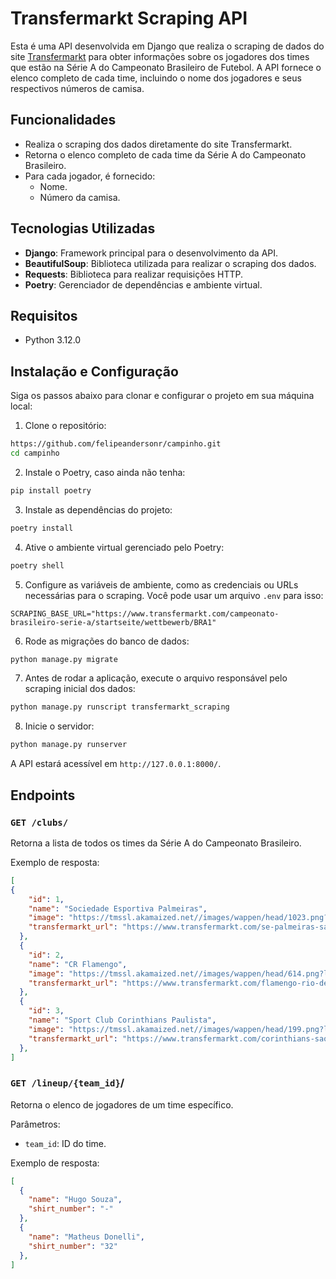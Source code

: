 # Transfermarkt Scraping API

Esta é uma API desenvolvida em Django que realiza o scraping de dados do site [Transfermarkt](https://www.transfermarkt.com) para obter informações sobre os jogadores dos times que estão na Série A do Campeonato Brasileiro de Futebol. A API fornece o elenco completo de cada time, incluindo o nome dos jogadores e seus respectivos números de camisa.

## Funcionalidades

- Realiza o scraping dos dados diretamente do site Transfermarkt.
- Retorna o elenco completo de cada time da Série A do Campeonato Brasileiro.
- Para cada jogador, é fornecido:
  - Nome.
  - Número da camisa.

## Tecnologias Utilizadas

- **Django**: Framework principal para o desenvolvimento da API.
- **BeautifulSoup**: Biblioteca utilizada para realizar o scraping dos dados.
- **Requests**: Biblioteca para realizar requisições HTTP.
- **Poetry**: Gerenciador de dependências e ambiente virtual.

## Requisitos

- Python 3.12.0

## Instalação e Configuração

Siga os passos abaixo para clonar e configurar o projeto em sua máquina local:

1. Clone o repositório:

```bash
https://github.com/felipeandersonr/campinho.git
cd campinho
```

2. Instale o Poetry, caso ainda não tenha:

```bash
pip install poetry
```

3. Instale as dependências do projeto:

```bash
poetry install
```

4. Ative o ambiente virtual gerenciado pelo Poetry:

```bash
poetry shell
```

5. Configure as variáveis de ambiente, como as credenciais ou URLs necessárias para o scraping. Você pode usar um arquivo `.env` para isso:

```
SCRAPING_BASE_URL="https://www.transfermarkt.com/campeonato-brasileiro-serie-a/startseite/wettbewerb/BRA1"
```

6. Rode as migrações do banco de dados:

```bash
python manage.py migrate
```

7. Antes de rodar a aplicação, execute o arquivo responsável pelo scraping inicial dos dados:

```bash
python manage.py runscript transfermarkt_scraping
```

8. Inicie o servidor:

```bash
python manage.py runserver
```

A API estará acessível em `http://127.0.0.1:8000/`.

## Endpoints

### `GET /clubs/`

Retorna a lista de todos os times da Série A do Campeonato Brasileiro.

Exemplo de resposta:

```json
[
{
    "id": 1,
    "name": "Sociedade Esportiva Palmeiras",
    "image": "https://tmssl.akamaized.net//images/wappen/head/1023.png?lm=1411204983",
    "transfermarkt_url": "https://www.transfermarkt.com/se-palmeiras-sao-paulo/startseite/verein/1023/saison_id/2024"
  },
  {
    "id": 2,
    "name": "CR Flamengo",
    "image": "https://tmssl.akamaized.net//images/wappen/head/614.png?lm=1551023331",
    "transfermarkt_url": "https://www.transfermarkt.com/flamengo-rio-de-janeiro/startseite/verein/614/saison_id/2024"
  },
  {
    "id": 3,
    "name": "Sport Club Corinthians Paulista",
    "image": "https://tmssl.akamaized.net//images/wappen/head/199.png?lm=1649430398",
    "transfermarkt_url": "https://www.transfermarkt.com/corinthians-sao-paulo/startseite/verein/199/saison_id/2024"
  },
]
```

### `GET /lineup/{team_id}`/

Retorna o elenco de jogadores de um time específico.

Parâmetros:

- `team_id`: ID do time.

Exemplo de resposta:

```json
[
  {
    "name": "Hugo Souza",
    "shirt_number": "-"
  },
  {
    "name": "Matheus Donelli",
    "shirt_number": "32"
  },
]
```

##
